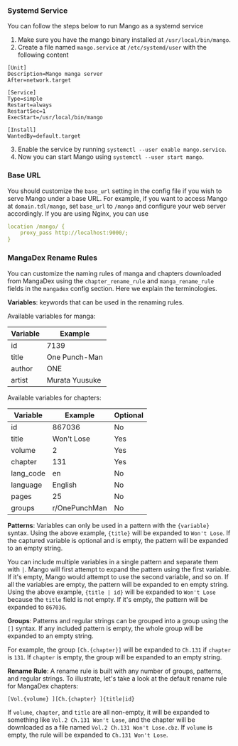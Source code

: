 ### Systemd Service

You can follow the steps below to run Mango as a systemd service

1. Make sure you have the mango binary installed at `/usr/local/bin/mango`.
2. Create a file named `mango.service` at `/etc/systemd/user` with the following content

```systemd
[Unit]
Description=Mango manga server
After=network.target

[Service]
Type=simple
Restart=always
RestartSec=1
ExecStart=/usr/local/bin/mango

[Install]
WantedBy=default.target
```

3. Enable the service by running `systemctl --user enable mango.service`.
4. Now you can start Mango using `systemctl --user start mango`.

### Base URL

You should customize the `base_url` setting in the config file if you wish to serve Mango under a base URL. For example, if you want to access Mango at `domain.tdl/mango`, set `base_url` to `/mango` and configure your web server accordingly. If you are using Nginx, you can use

```yaml
location /mango/ {
    proxy_pass http://localhost:9000/;
}
```

### MangaDex Rename Rules

You can customize the naming rules of manga and chapters downloaded from MangaDex using the `chapter_rename_rule` and `manga_rename_rule` fields in the `mangadex` config section. Here we explain the terminologies.

**Variables**: keywords that can be used in the renaming rules.

Available variables for manga:

| Variable | Example |
| --- | --- |
| id | 7139 |
| title | One Punch-Man |
| author | ONE |
| artist | Murata Yuusuke |

Available variables for chapters:

| Variable | Example | Optional |
| --- | --- | --- |
| id | 867036 | No |
| title | Won't Lose | Yes |
| volume | 2 | Yes |
| chapter | 131 | Yes |
| lang_code | en | No |
| language | English | No |
| pages | 25 | No |
| groups | r/OnePunchMan | No |

**Patterns**: Variables can only be used in a pattern with the `{variable}` syntax. Using the above example, `{title}` will be expanded to `Won't Lose`. If the captured variable is optional and is empty, the pattern will be expanded to an empty string.

You can include multiple variables in a single pattern and separate them with `|`. Mango will first attempt to expand the pattern using the first variable. If it's empty, Mango would attempt to use the second variable, and so on. If all the variables are empty, the pattern will be expanded to en empty string. Using the above example, `{title | id}` will be expanded to `Won't Lose` because the `title` field is not empty. If it's empty, the pattern will be expanded to `867036`.

**Groups**: Patterns and regular strings can be grouped into a group using the `[]` syntax. If any included pattern is empty, the whole group will be expanded to an empty string.

For example, the group `[Ch.{chapter}]` will be expanded to `Ch.131` if `chapter` is `131`. If `chapter` is empty, the group will be expanded to an empty string.

**Rename Rule**: A rename rule is built with any number of groups, patterns, and regular strings. To illustrate, let's take a look at the default rename rule for MangaDex chapters:

```
[Vol.{volume} ][Ch.{chapter} ]{title|id}
```

If `volume`, `chapter`, and `title` are all non-empty, it will be expanded to something like `Vol.2 Ch.131 Won't Lose`, and the chapter will be downloaded as a file named `Vol.2 Ch.131 Won't Lose.cbz`. If `volume` is empty, the rule will be expanded to `Ch.131 Won't Lose`.